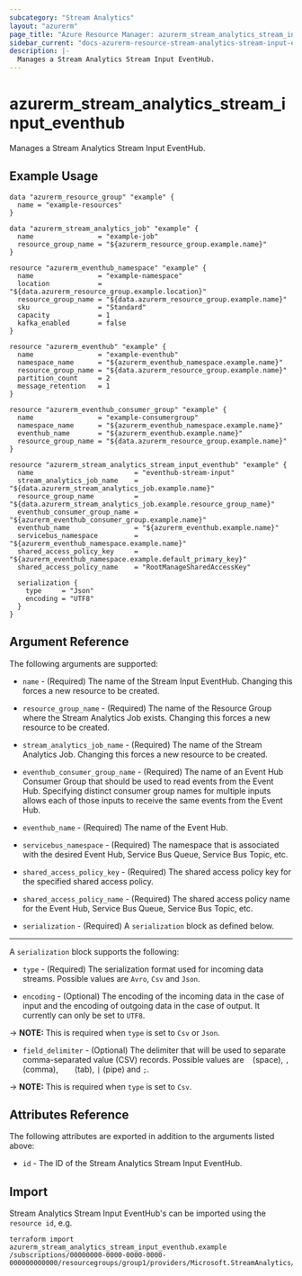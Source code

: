 ```yaml
---
subcategory: "Stream Analytics"
layout: "azurerm"
page_title: "Azure Resource Manager: azurerm_stream_analytics_stream_input_eventhub"
sidebar_current: "docs-azurerm-resource-stream-analytics-stream-input-eventhub"
description: |-
  Manages a Stream Analytics Stream Input EventHub.
---
```


# azurerm_stream_analytics_stream_input_eventhub

Manages a Stream Analytics Stream Input EventHub.

## Example Usage

```hcl
data "azurerm_resource_group" "example" {
  name = "example-resources"
}

data "azurerm_stream_analytics_job" "example" {
  name                = "example-job"
  resource_group_name = "${azurerm_resource_group.example.name}"
}

resource "azurerm_eventhub_namespace" "example" {
  name                = "example-namespace"
  location            = "${data.azurerm_resource_group.example.location}"
  resource_group_name = "${data.azurerm_resource_group.example.name}"
  sku                 = "Standard"
  capacity            = 1
  kafka_enabled       = false
}

resource "azurerm_eventhub" "example" {
  name                = "example-eventhub"
  namespace_name      = "${azurerm_eventhub_namespace.example.name}"
  resource_group_name = "${data.azurerm_resource_group.example.name}"
  partition_count     = 2
  message_retention   = 1
}

resource "azurerm_eventhub_consumer_group" "example" {
  name                = "example-consumergroup"
  namespace_name      = "${azurerm_eventhub_namespace.example.name}"
  eventhub_name       = "${azurerm_eventhub.example.name}"
  resource_group_name = "${data.azurerm_resource_group.example.name}"
}

resource "azurerm_stream_analytics_stream_input_eventhub" "example" {
  name                         = "eventhub-stream-input"
  stream_analytics_job_name    = "${data.azurerm_stream_analytics_job.example.name}"
  resource_group_name          = "${data.azurerm_stream_analytics_job.example.resource_group_name}"
  eventhub_consumer_group_name = "${azurerm_eventhub_consumer_group.example.name}"
  eventhub_name                = "${azurerm_eventhub.example.name}"
  servicebus_namespace         = "${azurerm_eventhub_namespace.example.name}"
  shared_access_policy_key     = "${azurerm_eventhub_namespace.example.default_primary_key}"
  shared_access_policy_name    = "RootManageSharedAccessKey"

  serialization {
    type     = "Json"
    encoding = "UTF8"
  }
}
```

## Argument Reference

The following arguments are supported:

* `name` - (Required) The name of the Stream Input EventHub. Changing this forces a new resource to be created.

* `resource_group_name` - (Required) The name of the Resource Group where the Stream Analytics Job exists. Changing this forces a new resource to be created.

* `stream_analytics_job_name` - (Required) The name of the Stream Analytics Job. Changing this forces a new resource to be created. 

* `eventhub_consumer_group_name` - (Required) The name of an Event Hub Consumer Group that should be used to read events from the Event Hub. Specifying distinct consumer group names for multiple inputs allows each of those inputs to receive the same events from the Event Hub.

* `eventhub_name` - (Required) The name of the Event Hub.

* `servicebus_namespace` - (Required) The namespace that is associated with the desired Event Hub, Service Bus Queue, Service Bus Topic, etc.

* `shared_access_policy_key` - (Required) The shared access policy key for the specified shared access policy.

* `shared_access_policy_name` - (Required) The shared access policy name for the Event Hub, Service Bus Queue, Service Bus Topic, etc.

* `serialization` - (Required) A `serialization` block as defined below.

---

A `serialization` block supports the following:

* `type` - (Required) The serialization format used for incoming data streams. Possible values are `Avro`, `Csv` and `Json`.

* `encoding` - (Optional) The encoding of the incoming data in the case of input and the encoding of outgoing data in the case of output. It currently can only be set to `UTF8`.

-> **NOTE:** This is required when `type` is set to `Csv` or `Json`.

* `field_delimiter` - (Optional) The delimiter that will be used to separate comma-separated value (CSV) records. Possible values are ` ` (space), `,` (comma), `   ` (tab), `|` (pipe) and `;`.

-> **NOTE:** This is required when `type` is set to `Csv`.

## Attributes Reference

The following attributes are exported in addition to the arguments listed above:

* `id` - The ID of the Stream Analytics Stream Input EventHub.

## Import

Stream Analytics Stream Input EventHub's can be imported using the `resource id`, e.g.

```shell
terraform import azurerm_stream_analytics_stream_input_eventhub.example /subscriptions/00000000-0000-0000-0000-000000000000/resourcegroups/group1/providers/Microsoft.StreamAnalytics/streamingjobs/job1/inputs/input1
```

